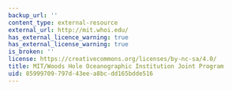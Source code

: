 ```yaml
---
backup_url: ''
content_type: external-resource
external_url: http://mit.whoi.edu/
has_external_licence_warning: true
has_external_license_warning: true
is_broken: ''
license: https://creativecommons.org/licenses/by-nc-sa/4.0/
title: MIT/Woods Hole Oceanographic Institution Joint Program
uid: 85999709-797d-43ee-a8bc-dd165bdde516
---
```

